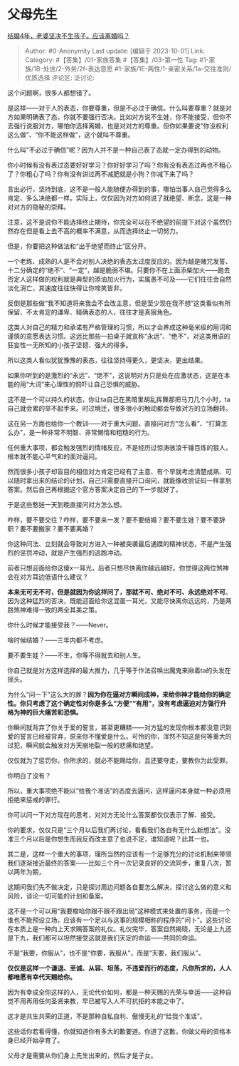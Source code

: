 # 父母先生
[结婚4年，老婆坚决不生孩子。应该离婚吗？](https://www.zhihu.com/question/275805983/answer/3232669037)

> Author: #0-Anonymity
> Last update: [编辑于 2023-10-01]
> Link:
> Category: #【答集】/01-家族答集 #【答集】/03-第一性
> Tag: #1-家族/1B-处世/2-外务/2f-表达意愿 #1-家族/1E-两性/1-亲密关系/1a-交往准则/优质选择
> 评论区:
> 泛讨论:

这个问题啊，很多人都想错了。

是这样——对于人的表态，你要尊重，但是不必过于确信。什么叫要尊重？就是对方如果明确表了态，你就不要强行否决。比如对方说不生娃，你不能接受，但你不去强行说服对方，哪怕你选择离婚，也是对对方的尊重。但你如果要说“你没权利这么做”、“你不能这样做”，这个就叫不尊重。

什么叫“不必过于确信”呢？因为人并不是一种自己表了态就一定办得到的动物。

你小时候有没有表过态要好好学习？你好好学习了吗？你有没有表态过再也不粗心了？你粗心了吗？你有没有讲过再不减肥就是小狗？你减下来了吗？

言出必行，坚持到底，这不是一般人能随便办得到的事，哪怕当事人自己觉得多么肯定、多么决绝都一样。实际上，仅仅因为对方如何说了就绝望、断念，这是一种对对方的隐秘的崇拜。

注意，这不是说你不能选择终止期待，你完全可以在不绝望的前提下对这个虽然仍然存在但是看上去不高的概率不满意，从而选择终止一切努力。

但是，你要把这种做法和“出于绝望而终止”区分开。

一个老练、成熟的人是不会对别人决绝的表态太过度反应的。因为越是赌咒发誓、十二分确定的“绝不”、“一定“，越是脆弱不堪。只要你不在上面添柴加火——跑去否定人这样做的权利就是典型的添油加火行为，实属愚不可及——它们往往会自然淡化消亡，其速度往往快得让你啼笑皆非。

反倒是那些做“我不知道将来我会不会改主意，但是至少现在我不想”这类看似有所保留、不太肯定的谦卑、精确表态的人，往往才是真狠角色。

这类人对自己的精力和承诺有严格管理的习惯，所以才会养成这种毫米级的用词和谨慎的意愿表达习惯。这远比那些一拍桌子就宣称“永远”、“绝不”，对这类用语的狂妄性一无所知的小孩子坚韧、强大的得多。

所以这类人看似犹犹豫豫的表态，往往坚持得更久，更坚决，更出结果。

如果你听到的是激烈的“永远”、“绝不”，这说明对方只是处在应激状态，这是在本能的用“大词”来心理性的恫吓让自己恐惧的威胁。

这不是一个可以持久的状态，你让ta自己在黑暗里胡乱挥舞那把马刀几个小时，ta自己就会累的举不起手来。时过境迁，很多很小的触动都会导致对方的立场翻转。

这在另一方面也给你一个教训——对于重大问题，直接问对方“怎么看”、“打算怎么办”，是一种非常不明智、非常懒惰和粗糙的行为。

任何重大事项，都会触发强烈的情绪反应，不是经历过惊涛骇浪千锤百炼的狠人，根本就不能心平气和的面对逼问。

然而很多小孩子却盲目的相信对方肯定已经有了主意、有个早就考虑清楚成熟、可以随时拿出来的结论的计划，自己只需要直接开口询问，就能像收验证码一样拿到答案。然后自己再根据这个官方答案决定自己的下一步就好了。

于是这些憨娃一天到晚直接问对方怎么想。

咋样，要不要交往？咋样，要不要来一发？要不要结婚？要不要生娃？要不要辞职？要不要搬家？要不要离婚？

你这种问法、立刻就会导致对方进入一种被突袭最后通牒的精神状态，不是产生强烈的惩罚冲动，就是产生强烈的逃跑冲动。

前者只想迎面给你这傻x一耳光，后者只想尽快离你越远越好。你觉得这两位煞神会在对方耳边低语什么建议？

**本来无可无不可，但是就因为你这样问了，那就不可、绝对不可、永远绝对不可**。因为这种猛烈的否决，既能迎面给你这混蛋一耳光，又能尽快离你远远的，乃是两路煞神难得一致的两全其美之策。

你什么时候才能接受我？——Never。

啥时候结婚？——三年内都不考虑。

要不要生娃？——不生，你等不得就去和别人生。

你自己就是对方这样选择的最大推力，几乎等于作法召唤出魔鬼来揪着ta的头发在摇头。

为什么“问一下”这么大的罪？**因为你在逼对方瞬间成神，来给你神才能给你的确定性。你只考虑了这个确定性对你是多么“方便““有用”，没有考虑逼迫对方强行升格为神的巨大痛苦和恐惧。**

你瞬间就背弃了你关于爱的誓言，甚至更糟糕——对方猛的发现你根本都没意识到爱的誓言已经被背弃，原来你不懂爱是什么。可怜的你，浑然不知这是何等重大的过犯，瞬间就会触发对方天崩地裂一般的悲痛和绝望。

仅仅就为了惩罚你，你所求的，就必不能赐给你，且还要夺走，要教你为此受罪。

你明白了没有？

所以，重大事项绝不能以“给我个准话”的态度去逼问，这样逼问本身就一种必须用拒绝来惩戒的罪行。

你可以问一下对方现在的思考，对对方无论什么答案都仅仅表示了解、接受。

你的要求，仅仅只是“三个月以后我们再讨论，看看我们各自有无什么新想法”。没准三个月以后是你想生而我反而改主意了也说不定，谁知道呢？此其一也。

其二是，这样一个重大的事项，理所当然的应该有一个足够充分的讨论机制来带领我们逐渐接近最终的答案——比如三个月一次记录良好的交流同步，重复八次，暂以两年为期，

这期间我们先不做决定，只是探讨周边问题各自要怎么解决，探讨这么做的意义和风险，谈论一切可能的计划和备案。

这不是一个可以用“我要梭哈你跟不跟不跟出局”这种模式来处置的事务，而是一个谁也不能预设立场，应该有一个足以与这事的规模相称的程序的“问卜”。这些讨论在本质上是一种向上天求赐答案的礼仪。礼仪完毕，答案自然揭晓，无论是上九还是下九，我们都可以坦然接受这就是我们天定的命运——共同的命运。

不是“我要，你服从”，也不是“你要，我服从”，而是“天要，我们服从”。

**仅仅是这样一个谦退、至诚、从容、坦荡，不违爱而行的态度，凡你所求的，人人都唯愿有幸代天赐给你。**

因为有幸成全你这样的人，无论代价如何，都是一种天赐的光荣与幸运——这种自觉不用再用任何圣贤来教，早已被写入人不可抗拒的本能之中了。

这才是共生共荣的正道，不是那种自私自利、傲慢无礼的“给我个准话”。

这些话你若看得懂，你就知道你有多大的歉要道。你道了这歉，你做父母的资格本身已经开始孕育了。

父母才是需要从你们身上先生出来的，然后才是子女。
